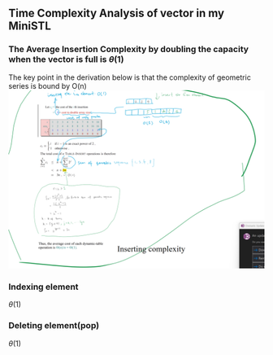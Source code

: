 ## Time Complexity Analysis of vector in my MiniSTL
### The Average Insertion Complexity by doubling the capacity when the vector is full is $\theta(1)$
The key point in the derivation below is that the complexity of geometric series is bound by O(n)
![image](https://github.com/yuezhou8/MiniSTL/blob/main/image.png)
### Indexing element
 $\theta(1)$
### Deleting element(pop)
 $\theta(1)$
